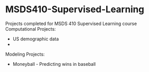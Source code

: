 # MSDS410-Supervised-Learning
Projects completed for MSDS 410 Supervised Learning course 
Computational Projects:
* US demographic data
* 
Modeling Projects:
* Moneyball - Predicting wins in baseball 
